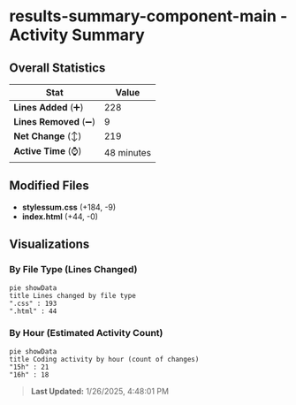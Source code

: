 # results-summary-component-main - Activity Summary 

## Overall Statistics

| Stat                   | Value                                                             |
| ---------------------- | ----------------------------------------------------------------- |
| **Lines Added** (➕)   | 228                                          |
| **Lines Removed** (➖) | 9                                        |
| **Net Change** (↕)    | 219                |
| **Active Time** (⌚)   | 48 minutes |


## Modified Files
- **stylessum.css** (+184, -9)
- **index.html** (+44, -0)

## Visualizations

### By File Type (Lines Changed)

```mermaid
pie showData
title Lines changed by file type
".css" : 193
".html" : 44
```

### By Hour (Estimated Activity Count)

```mermaid
pie showData
title Coding activity by hour (count of changes)
"15h" : 21
"16h" : 18
```


> **Last Updated:** 1/26/2025, 4:48:01 PM